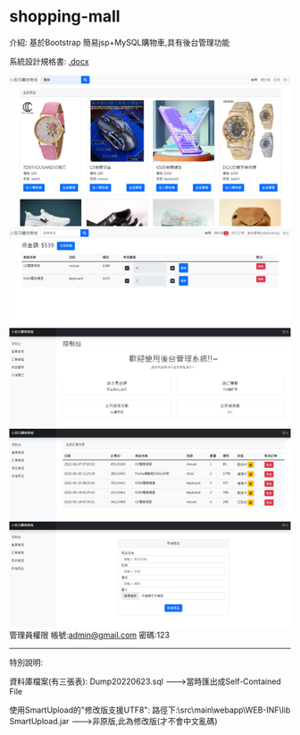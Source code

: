 ﻿# shopping-mall

介紹:
基於Bootstrap 簡易jsp+MySQL購物車,具有後台管理功能

系統設計規格書: [.docx](https://github.com/wujzan/shopping-mall/raw/main/%E7%B3%BB%E7%B5%B1%E8%A8%AD%E8%A8%88%E8%A6%8F%E6%A0%BC%E6%9B%B8.docx)

![image](https://github.com/wujzan/shopping-mall/blob/main/DemoPic/main.PNG)
![image](https://github.com/wujzan/shopping-mall/blob/main/DemoPic/cart.PNG)
![image](https://github.com/wujzan/shopping-mall/blob/main/DemoPic/dash.PNG)
![image](https://github.com/wujzan/shopping-mall/blob/main/DemoPic/back.PNG)
![image](https://github.com/wujzan/shopping-mall/blob/main/DemoPic/add.PNG)
管理員權限
帳號:admin@gmail.com
密碼:123

---
特別說明:

資料庫檔案(有三張表):
Dump20220623.sql --->當時匯出成Self-Contained File

使用SmartUpload的"修改版支援UTF8":
路徑下:\src\main\webapp\WEB-INF\lib\
SmartUpload.jar --->非原版,此為修改版(才不會中文亂碼)
